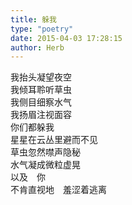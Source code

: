 ```yaml
---  
title: 躲我  
type: "poetry"  
date: 2015-04-03 17:28:15  
author: Herb  
---  
```

我抬头凝望夜空  
我倾耳聆听草虫  
我侧目细察水气  
我扬眉注视面容  
你们都躲我  
星星在云丛里避而不见  
草虫忽然噤声隐秘  
水气凝成微粒虚晃  
以及　你  
不肯直视地　羞涩着逃离